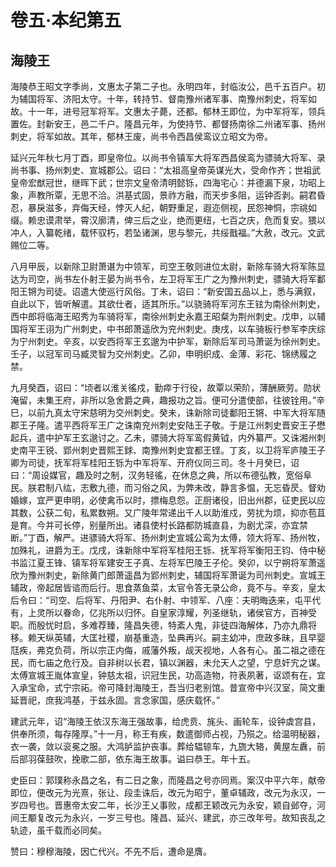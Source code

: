 # 卷五·本纪第五

## 海陵王

海陵恭王昭文字季尚，文惠太子第二子也。永明四年，封临汝公，邑千五百户。初为辅国将军、济阳太守。十年，转持节、督南豫州诸军事、南豫州刺史，将军如故。十一年，进号冠军将军。文惠太子薨，还都。郁林王即位，为中军将军，领兵置佐。封新安王，邑二千户。隆昌元年，为使持节、都督扬南徐二州诸军事、扬州刺史，将军如故。其年，郁林王废，尚书令西昌侯鸾议立昭文为帝。

延兴元年秋七月丁酉，即皇帝位。以尚书令镇军大将军西昌侯鸾为骠骑大将军、录尚书事、扬州刺史、宣城郡公。诏曰：“太祖高皇帝英谋光大，受命作齐；世祖武皇帝宏猷冠世，继晖下武；世宗文皇帝清明懿铄，四海宅心：并德漏下泉，功昭上象，声教所覃，无思不洽。洪基式固，景祚方融，而天步多阻，运钟否剥。嗣君昏忍，暴戾滋多，弃侮天经，悖灭人纪，朝野重足，遐迩侧视，民怨神恫，宗祧如缀。赖忠谟肃举，霄汉廓清，俾三后之业，绝而更纽，七百之庆，危而复安。猥以冲人，入纂乾绪，载怀驭朽，若坠诸渊，思与黎元，共绥戬福。”大赦，改元。文武赐位二等。

八月甲辰，以新除卫尉萧谌为中领军，司空王敬则进位太尉，新除车骑大将军陈显达为司空，尚书左仆射王晏为尚书令，左卫将军王广之为豫州刺史，骠骑大将军鄱阳王锵为司徒。诏遣大使巡行风俗。丁未，诏曰：“新安国五品以上，悉与满叙，自此以下，皆听解遣。其欲仕者，适其所乐。”以骁骑将军河东王铉为南徐州刺史，西中郎将临海王昭秀为车骑将军，南徐州刺史永嘉王昭粲为荆州刺史。戊申，以辅国将军王诩为广州刺史，中书郎萧遥欣为兖州刺史。庚戌，以车骑板行参军李庆综为宁州刺史。辛亥，以安西将军王玄邈为中护军，新除后军司马萧诞为徐州刺史。壬子，以冠军司马臧灵智为交州刺史。乙卯，申明织成、金薄、彩花、锦绣履之禁。

九月癸酉，诏曰：“顷者以淮关徭戍，勤瘁于行役，故覃以荣阶，薄酬厥劳。勋状淹留，未集王府，非所以急舍爵之典，趣报功之旨。便可分遣使部，往彼铨用。”辛巳，以前九真太守宋慈明为交州刺史。癸未，诛新除司徒鄱阳王锵、中军大将军随郡王子隆。遣平西将军王广之诛南兖州刺史安陆王子敬。于是江州刺史晋安王子懋起兵，遣中护军王玄邈讨之。乙未，骠骑大将军鸾假黄钺，内外纂严。又诛湘州刺史南平王锐、郢州刺史晋熙王銶、南豫州刺史宜都王铿。丁亥，以卫将军庐陵王子卿为司徒，抚军将军桂阳王铄为中军将军、开府仪同三司。冬十月癸巳，诏曰：“周设媒官，趣及时之制，汉务轻徭，在休息之典，所以布德弘教，宽俗阜民。朕君制八纮，志敷九德，而习俗之风，为弊未改，静言多愠，无忘昏昃。督劝婚嫁，宜严更申明，必使禽币以时，摽梅息怨。正厨诸役，旧出州郡，征吏民以应其数，公获二旬，私累数朔。又广陵年常递出千人以助淮戍，劳扰为烦，抑亦苞苴是育。今并可长停，别量所出。诸县使村长路都防城直县，为剧尤深，亦宜禁断。”丁酉，解严。进骠骑大将军、扬州刺史宣城公鸾为太傅，领大将军、扬州牧，加殊礼，进爵为王。戊戌，诛新除中军将军桂阳王铄、抚军将军衡阳王钧、侍中秘书监江夏王锋、镇军将军建安王子真、左将军巴陵王子伦。癸卯，以宁朔将军萧遥欣为豫州刺史，新除黄门郎萧遥昌为郢州刺史，辅国将军萧诞为司州刺史。宣城王辅政，帝起居皆谘而后行。思食蒸鱼菜，太官令答无录公命，竟不与。辛亥，皇太后令曰：“司空、后将军、丹阳尹、右仆射、中领军、八座：夫明晦迭来，屯平代有，上灵所以眷命，亿兆所以归怀。自皇家淳耀，列圣继轨，诸侯官方，百神受职。而殷忧时启，多难荐臻，隆昌失德，特紊人鬼，非徒四海解体，乃亦九鼎将移。赖天纵英辅，大匡社稷，崩基重造，坠典再兴。嗣主幼冲，庶政多昧，且早婴尫疾，弗克负荷，所以宗正内侮，戚藩外叛，觇天视地，人各有心。虽二祖之德在民，而七庙之危行及。自非树以长君，镇以渊器，未允天人之望，宁息奸宄之谋。太傅宣城王胤体宣皇，钟慈太祖，识冠生民，功高造物，符表夙著，讴颂有在，宜入承宝命，式宁宗祏。帝可降封海陵王，吾当归老别馆。昔宣帝中兴汉室，简文重延晋祀，庶我鸿基，于兹永固。言念家国，感庆载怀。”

建武元年，诏“海陵王依汉东海王强故事，给虎贲、旄头、画轮车，设钟虡宫县，供奉所须，每存隆厚。”十一月，称王有疾，数遣御师占视，乃殒之。给温明秘器，衣一袭，敛以衮冕之服。大鸿胪监护丧事。葬给辒辌车，九旒大辂，黄屋左纛，前后部羽葆鼓吹，挽歌二部，依东海王故事。谥曰恭王。年十五。

史臣曰：郭璞称永昌之名，有二日之象，而隆昌之号亦同焉。案汉中平六年，献帝即位，便改元为光熹，张让、段圭诛后，改元为昭宁，董卓辅政，改元为永汉，一岁四号也。晋惠帝太安二年，长沙王乂事败，成都王颖改元为永安，颖自邺夺，河间王颙复改元为永兴，一岁三号也。隆昌、延兴、建武，亦三改年号。故知丧乱之轨迹，虽千载而必同矣。

赞曰：穆穆海陵，因亡代兴。不先不后，遭命是膺。
